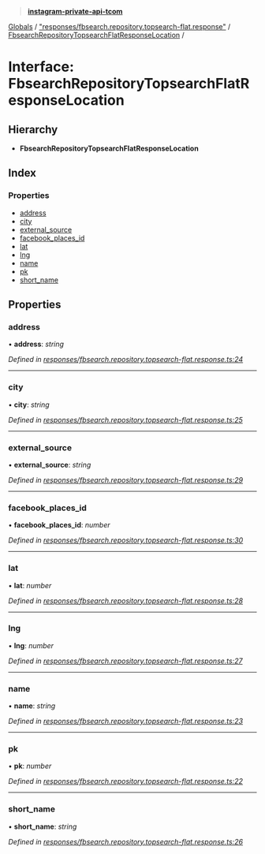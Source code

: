> **[instagram-private-api-tcom](../README.md)**

[Globals](../README.md) / ["responses/fbsearch.repository.topsearch-flat.response"](../modules/_responses_fbsearch_repository_topsearch_flat_response_.md) / [FbsearchRepositoryTopsearchFlatResponseLocation](_responses_fbsearch_repository_topsearch_flat_response_.fbsearchrepositorytopsearchflatresponselocation.md) /

# Interface: FbsearchRepositoryTopsearchFlatResponseLocation

## Hierarchy

* **FbsearchRepositoryTopsearchFlatResponseLocation**

## Index

### Properties

* [address](_responses_fbsearch_repository_topsearch_flat_response_.fbsearchrepositorytopsearchflatresponselocation.md#address)
* [city](_responses_fbsearch_repository_topsearch_flat_response_.fbsearchrepositorytopsearchflatresponselocation.md#city)
* [external_source](_responses_fbsearch_repository_topsearch_flat_response_.fbsearchrepositorytopsearchflatresponselocation.md#external_source)
* [facebook_places_id](_responses_fbsearch_repository_topsearch_flat_response_.fbsearchrepositorytopsearchflatresponselocation.md#facebook_places_id)
* [lat](_responses_fbsearch_repository_topsearch_flat_response_.fbsearchrepositorytopsearchflatresponselocation.md#lat)
* [lng](_responses_fbsearch_repository_topsearch_flat_response_.fbsearchrepositorytopsearchflatresponselocation.md#lng)
* [name](_responses_fbsearch_repository_topsearch_flat_response_.fbsearchrepositorytopsearchflatresponselocation.md#name)
* [pk](_responses_fbsearch_repository_topsearch_flat_response_.fbsearchrepositorytopsearchflatresponselocation.md#pk)
* [short_name](_responses_fbsearch_repository_topsearch_flat_response_.fbsearchrepositorytopsearchflatresponselocation.md#short_name)

## Properties

###  address

• **address**: *string*

*Defined in [responses/fbsearch.repository.topsearch-flat.response.ts:24](https://github.com/cuonglnhust/instagram-private-api-tcom/blob/3e16058/src/responses/fbsearch.repository.topsearch-flat.response.ts#L24)*

___

###  city

• **city**: *string*

*Defined in [responses/fbsearch.repository.topsearch-flat.response.ts:25](https://github.com/cuonglnhust/instagram-private-api-tcom/blob/3e16058/src/responses/fbsearch.repository.topsearch-flat.response.ts#L25)*

___

###  external_source

• **external_source**: *string*

*Defined in [responses/fbsearch.repository.topsearch-flat.response.ts:29](https://github.com/cuonglnhust/instagram-private-api-tcom/blob/3e16058/src/responses/fbsearch.repository.topsearch-flat.response.ts#L29)*

___

###  facebook_places_id

• **facebook_places_id**: *number*

*Defined in [responses/fbsearch.repository.topsearch-flat.response.ts:30](https://github.com/cuonglnhust/instagram-private-api-tcom/blob/3e16058/src/responses/fbsearch.repository.topsearch-flat.response.ts#L30)*

___

###  lat

• **lat**: *number*

*Defined in [responses/fbsearch.repository.topsearch-flat.response.ts:28](https://github.com/cuonglnhust/instagram-private-api-tcom/blob/3e16058/src/responses/fbsearch.repository.topsearch-flat.response.ts#L28)*

___

###  lng

• **lng**: *number*

*Defined in [responses/fbsearch.repository.topsearch-flat.response.ts:27](https://github.com/cuonglnhust/instagram-private-api-tcom/blob/3e16058/src/responses/fbsearch.repository.topsearch-flat.response.ts#L27)*

___

###  name

• **name**: *string*

*Defined in [responses/fbsearch.repository.topsearch-flat.response.ts:23](https://github.com/cuonglnhust/instagram-private-api-tcom/blob/3e16058/src/responses/fbsearch.repository.topsearch-flat.response.ts#L23)*

___

###  pk

• **pk**: *number*

*Defined in [responses/fbsearch.repository.topsearch-flat.response.ts:22](https://github.com/cuonglnhust/instagram-private-api-tcom/blob/3e16058/src/responses/fbsearch.repository.topsearch-flat.response.ts#L22)*

___

###  short_name

• **short_name**: *string*

*Defined in [responses/fbsearch.repository.topsearch-flat.response.ts:26](https://github.com/cuonglnhust/instagram-private-api-tcom/blob/3e16058/src/responses/fbsearch.repository.topsearch-flat.response.ts#L26)*